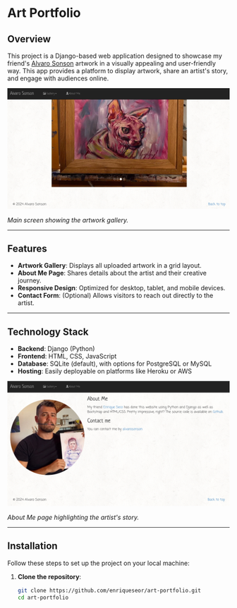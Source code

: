 # Art Portfolio

## Overview
This project is a Django-based web application designed to showcase my friend's [Alvaro Sonson](https://www.instagram.com/alvarosonson) 
artwork in a visually appealing and user-friendly way. This app provides a platform to display artwork, 
share an artist's story, and engage with audiences online.

![Main Screen](./media/main-screen.png)

*Main screen showing the artwork gallery.*


---

## Features
- **Artwork Gallery**: Displays all uploaded artwork in a grid layout.
- **About Me Page**: Shares details about the artist and their creative journey.
- **Responsive Design**: Optimized for desktop, tablet, and mobile devices.
- **Contact Form**: (Optional) Allows visitors to reach out directly to the artist.

---

## Technology Stack
- **Backend**: Django (Python)
- **Frontend**: HTML, CSS, JavaScript
- **Database**: SQLite (default), with options for PostgreSQL or MySQL
- **Hosting**: Easily deployable on platforms like Heroku or AWS

![About Me Screen](./media/about-me-screen.png)

*About Me page highlighting the artist's story.*

---

## Installation

Follow these steps to set up the project on your local machine:

1. **Clone the repository**:
   ```bash
   git clone https://github.com/enriqueseor/art-portfolio.git
   cd art-portfolio